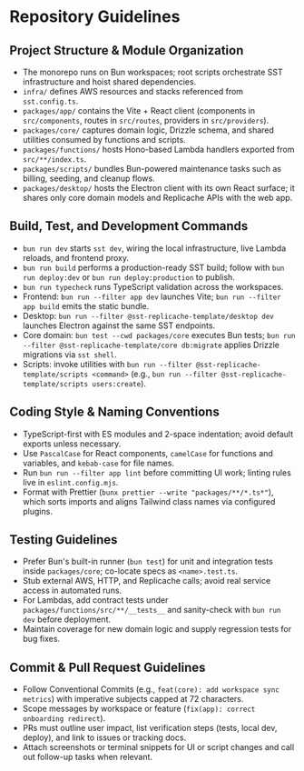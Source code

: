 # Repository Guidelines

## Project Structure & Module Organization
- The monorepo runs on Bun workspaces; root scripts orchestrate SST infrastructure and hoist shared dependencies.
- `infra/` defines AWS resources and stacks referenced from `sst.config.ts`.
- `packages/app/` contains the Vite + React client (components in `src/components`, routes in `src/routes`, providers in `src/providers`).
- `packages/core/` captures domain logic, Drizzle schema, and shared utilities consumed by functions and scripts.
- `packages/functions/` hosts Hono-based Lambda handlers exported from `src/**/index.ts`.
- `packages/scripts/` bundles Bun-powered maintenance tasks such as billing, seeding, and cleanup flows.
- `packages/desktop/` hosts the Electron client with its own React surface; it shares only core domain models and Replicache APIs with the web app.

## Build, Test, and Development Commands
- `bun run dev` starts `sst dev`, wiring the local infrastructure, live Lambda reloads, and frontend proxy.
- `bun run build` performs a production-ready SST build; follow with `bun run deploy:dev` or `bun run deploy:production` to publish.
- `bun run typecheck` runs TypeScript validation across the workspaces.
- Frontend: `bun run --filter app dev` launches Vite; `bun run --filter app build` emits the static bundle.
- Desktop: `bun run --filter @sst-replicache-template/desktop dev` launches Electron against the same SST endpoints.
- Core domain: `bun test --cwd packages/core` executes Bun tests; `bun run --filter @sst-replicache-template/core db:migrate` applies Drizzle migrations via `sst shell`.
- Scripts: invoke utilities with `bun run --filter @sst-replicache-template/scripts <command>` (e.g., `bun run --filter @sst-replicache-template/scripts users:create`).

## Coding Style & Naming Conventions
- TypeScript-first with ES modules and 2-space indentation; avoid default exports unless necessary.
- Use `PascalCase` for React components, `camelCase` for functions and variables, and `kebab-case` for file names.
- Run `bun run --filter app lint` before committing UI work; linting rules live in `eslint.config.mjs`.
- Format with Prettier (`bunx prettier --write "packages/**/*.ts*"`), which sorts imports and aligns Tailwind class names via configured plugins.

## Testing Guidelines
- Prefer Bun's built-in runner (`bun test`) for unit and integration tests inside `packages/core`; co-locate specs as `<name>.test.ts`.
- Stub external AWS, HTTP, and Replicache calls; avoid real service access in automated runs.
- For Lambdas, add contract tests under `packages/functions/src/**/__tests__` and sanity-check with `bun run dev` before deployment.
- Maintain coverage for new domain logic and supply regression tests for bug fixes.

## Commit & Pull Request Guidelines
- Follow Conventional Commits (e.g., `feat(core): add workspace sync metrics`) with imperative subjects capped at 72 characters.
- Scope messages by workspace or feature (`fix(app): correct onboarding redirect`).
- PRs must outline user impact, list verification steps (tests, local dev, deploy), and link to issues or tracking docs.
- Attach screenshots or terminal snippets for UI or script changes and call out follow-up tasks when relevant.
